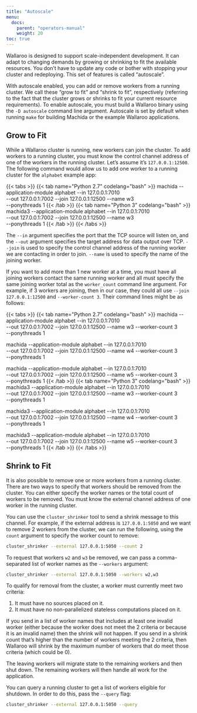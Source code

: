 ```yaml
---
title: "Autoscale"
menu:
  docs:
    parent: "operators-manual"
    weight: 20
toc: true
---
```

Wallaroo is designed to support scale-independent development. It can adapt to changing demands by growing or shrinking to fit the available resources. You don’t have to update any code or bother with stopping your cluster and redeploying. This set of features is called “autoscale”.

With autoscale enabled, you can add or remove workers from a running cluster. We call these “grow to fit” and “shrink to fit”, respectively (referring to the fact that the cluster grows or shrinks to fit your current resource requirements). To enable autoscale, you must build a Wallaroo binary using the `-D autoscale` command line argument. Autoscale is set by default when running `make` for building Machida or the example Wallaroo applications.

## Grow to Fit

While a Wallaroo cluster is running, new workers can join the cluster.  To add workers to a running cluster, you must know the control channel address of one of the workers in the running cluster.  Let’s assume it’s `127.0.0.1:12500`.  The following command would allow us to add one worker to a running cluster for the `alphabet` example app:

{{< tabs >}}
{{< tab name="Python 2.7" codelang="bash" >}}
machida --application-module alphabet --in 127.0.0.1:7010 \
  --out 127.0.0.1:7002 --join 127.0.0.1:12500 --name w3 \
  --ponythreads 1
{{< /tab >}}
{{< tab name="Python 3" codelang="bash" >}}
machida3 --application-module alphabet --in 127.0.0.1:7010 \
  --out 127.0.0.1:7002 --join 127.0.0.1:12500 --name w3 \
  --ponythreads 1
{{< /tab >}}
{{< /tabs >}}

The `--in` argument specifies the port that the TCP source will listen on, and the `--out` argument specifies the target address for data output over TCP. `--join` is used to specify the control channel address of the running worker we are contacting in order to join.  `--name` is used to specify the name of the joining worker.

If you want to add more than 1 new worker at a time, you must have all joining workers contact the same running worker and all must specify the same joining worker total as the `worker_count` command line argument.  For example, if 3 workers are joining, then in our case, they could all use `--join 127.0.0.1:12500` and `--worker-count 3`.  Their command lines might be as follows:

{{< tabs >}}
{{< tab name="Python 2.7" codelang="bash" >}}
machida --application-module alphabet --in 127.0.0.1:7010 \
  --out 127.0.0.1:7002 --join 127.0.0.1:12500 --name w3 --worker-count 3 \
  --ponythreads 1

machida --application-module alphabet --in 127.0.0.1:7010 \
  --out 127.0.0.1:7002 --join 127.0.0.1:12500 --name w4 --worker-count 3 \
  --ponythreads 1

machida --application-module alphabet --in 127.0.0.1:7010 \
  --out 127.0.0.1:7002 --join 127.0.0.1:12500 --name w5 --worker-count 3 \
  --ponythreads 1
{{< /tab >}}
{{< tab name="Python 3" codelang="bash" >}}
machida3 --application-module alphabet --in 127.0.0.1:7010 \
  --out 127.0.0.1:7002 --join 127.0.0.1:12500 --name w3 --worker-count 3 \
  --ponythreads 1

machida3 --application-module alphabet --in 127.0.0.1:7010 \
  --out 127.0.0.1:7002 --join 127.0.0.1:12500 --name w4 --worker-count 3 \
  --ponythreads 1

machida3 --application-module alphabet --in 127.0.0.1:7010 \
  --out 127.0.0.1:7002 --join 127.0.0.1:12500 --name w5 --worker-count 3 \
  --ponythreads 1
{{< /tab >}}
{{< /tabs >}}

## Shrink to Fit

It is also possible to remove one or more workers from a running cluster.
There are two ways to specify that workers should be removed from the cluster.  You can either specify the worker names or the total count of workers to be removed.  You must know the external channel address of one worker in the running cluster.

You can use the `cluster_shrinker` tool to send a shrink message to this channel. For example, if the external address is `127.0.0.1:5050` and we want to remove 2 workers from the cluster, we can run the following, using the `count` argument to specify the worker count to remove:

```bash
cluster_shrinker --external 127.0.0.1:5050 --count 2
```

To request that workers `w2` and `w3` be removed, we can pass a comma-separated list of worker names as the `--workers` argument:

```bash
cluster_shrinker --external 127.0.0.1:5050 --workers w2,w3
```

To qualify for removal from the cluster, a worker must currently meet two criteria:

1. It must have no sources placed on it.
2. It must have no non-parallelized stateless computations placed on it.

If you send in a list of worker names that includes at least one invalid worker (either because the worker does not meet the 2 criteria or because it is an invalid name) then the shrink will not happen. If you send in a shrink count that’s higher than the number of workers meeting the 2 criteria, then Wallaroo will shrink by the maximum number of workers that do meet those criteria (which could be 0).

The leaving workers will migrate state to the remaining workers and then shut down. The remaining workers will then handle all work for the application.

You can query a running cluster to get a list of workers eligible for shutdown. In order to do this, pass the `--query` flag:

```bash
cluster_shrinker --external 127.0.0.1:5050 --query
```
